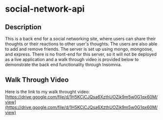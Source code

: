 # social-network-api
## Description
This is a back end for a social networking site, where users can share their thoughts or their reactions to other user's thoughts. The users are also able to add and remove friends. The server is set up using mongo, mongoose, and express. There is no front-end for this server, so it will not be deployed as a live application and a walk through video is provided below to demonstrate the back end functionality through Insomnia.
## Walk Through Video
Here is the link to my walk throught video: [https://drive.google.com/file/d/1H5KCjCJQsa6XzthUOZjk9m5w0G1qx60M/view](https://drive.google.com/file/d/1H5KCjCJQsa6XzthUOZjk9m5w0G1qx60M/view)
